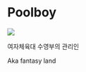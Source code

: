 # Poolboy

![](https://manhwasmut.com/uploads/thumbs/66ebd319d31269167bee4e4c8bb04142.jpg)

<!-- Prince Kaizen Namwali -->

여자체육대 수영부의 관리인	
 
 Aka fantasy land
 
 
